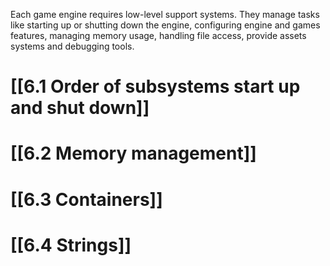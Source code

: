 Each game engine requires low-level support systems.
They manage tasks like starting up or shutting down the engine, configuring engine and games features, managing memory usage, handling file access, provide assets systems and debugging tools.
# [[6.1 Order of subsystems start up and shut down]]
# [[6.2 Memory management]]
# [[6.3 Containers]]
# [[6.4 Strings]]


